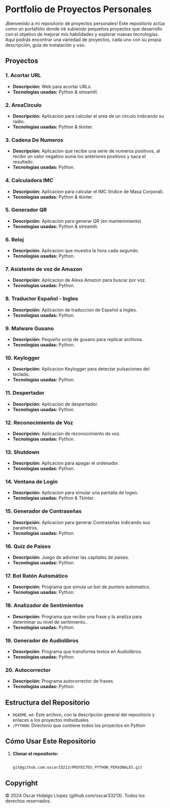 # Portfolio de Proyectos Personales

¡Bienvenido a mi repositorio de proyectos personales! Este repositorio actúa como un portafolio donde iré subiendo pequeños proyectos que desarrollo con el objetivo de mejorar mis habilidades y explorar nuevas tecnologías. Aquí podrás encontrar una variedad de proyectos, cada uno con su propia descripción, guía de instalación y uso.

## Proyectos

### 1. Acortar URL
- **Descripción:** Web para acortar URLs.
- **Tecnologías usadas:** Python & streamlit.


### 2. AreaCirculo
- **Descripción:** Aplicacion para calcular el area de un circulo indicando su radio.
- **Tecnologías usadas:** Python & tkinter.

### 3. Cadena De Numeros
- **Descripción:** Aplicacion que recibe una serie de numeros positivos, al recibir un valor negativo suma los anteriores positivos y saca el resultado.
- **Tecnologías usadas:** Python.

### 4. Calculadora IMC
- **Descripción:** Aplicacion para calcular el IMC (Indice de Masa Corporal).
- **Tecnologías usadas:** Python & tkinter.




### 5. Generador QR
- **Descripción:** Aplicacion para generar QR (en mantenimiento)
- **Tecnologías usadas:** Python & streamlit.

### 6. Reloj
- **Descripción:** Aplicacion que muestra la hora cada segundo.
- **Tecnologías usadas:** Python.

### 7. Asistente de voz de Amazon
- **Descripción:** Aplicacion de Alexa Amazon para buscar por voz.
- **Tecnologías usadas:** Python.

### 8. Traductor Español - Ingles
- **Descripción:** Aplicacion de traduccion de Español a Ingles.
- **Tecnologías usadas:** Python.

### 9. Malware Gusano
- **Descripción:** Pequeño scrip de gusano para replicar archivos.
- **Tecnologías usadas:** Python.

### 10. Keylogger
- **Descripción:** Aplicacion Keylogger para detectar pulsaciones del teclado.
- **Tecnologías usadas:** Python.

### 11. Despertador
- **Descripción:** Aplicacion de despertador.
- **Tecnologías usadas:** Python.

### 12. Reconocimiento de Voz
- **Descripción:** Aplicacion de reconocimiento de voz.
- **Tecnologías usadas:** Python.


### 13. Shutdown
- **Descripción:** Aplicacion para apagar el ordenador.
- **Tecnologías usadas:** Python.


### 14. Ventana de Login
- **Descripción:** Aplicacion para simular una pantalla de logeo.
- **Tecnologías usadas:** Python & Tkinter.

### 15. Generador de Contraseñas
- **Descripción:** Aplicacion para generar Contraseñas indicando sus parametros.
- **Tecnologías usadas:** Python.


### 16. Quiz de Paises
- **Descripción:** Juego de adivinar las capitales de paises.
- **Tecnologías usadas:** Python.


### 17. Bot Ratón Automático
- **Descripción:** Programa que simula un bot de puntero automatico.
- **Tecnologías usadas:** Python.

### 18. Analizador de Sentimientos
- **Descripción:** Programa que recibe una frase y la analiza para determinar su nivel de sentimiento..
- **Tecnologías usadas:** Python.

### 19. Generador de Audiolibros
- **Descripción:** Programa que transforma textos en Audiolibros.
- **Tecnologías usadas:** Python.

### 20. Autocorrector
- **Descripción:** Programa autocorrector de frases.
- **Tecnologías usadas:** Python.


## Estructura del Repositorio

- `README.md`: Este archivo, con la descripción general del repositorio y enlaces a los proyectos individuales.
- `/PYTHON`: Directorio que contiene todos los proyectos en Python

## Cómo Usar Este Repositorio

1. **Clonar el repositorio:**
   ```bash

   git@github.com:oscar33213/PROYECTOS_PYTHON_PERSONALES.git
## Copyright


© 2024 Oscar Hidalgo Llopez (github.com/oscar33213). Todos los derechos reservados.
   
